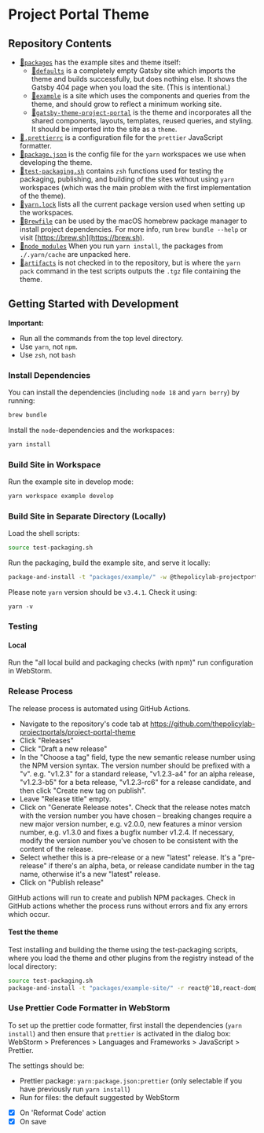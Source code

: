 # Project Portal Theme

## Repository Contents

- [📁`packages`](./packages) has the example sites and theme itself:
  - [📁`defaults`](./packages/defaults) is a completely empty Gatsby site which imports the theme and builds successfully, but does nothing else. It shows the Gatsby 404 page when you load the site. (This is intentional.)
  - [📁`example`](./packages/example) is a site which uses the components and queries from the theme, and should grow to reflect a minimum working site.
  - [📁`gatsby-theme-project-portal`](./packages/gatsby-theme-project-portal) is the theme and incorporates all the shared components, layouts, templates, reused queries, and styling. It should be imported into the site as a `theme`.
- [📄`.prettierrc`](.prettierrc) is a configuration file for the `prettier` JavaScript formatter.
- [📄`package.json`](package.json) is the config file for the `yarn` workspaces we use when developing the theme.
- [📄`test-packaging.sh`](test-packaging.sh) contains `zsh` functions used for testing the packaging, publishing, and building of the sites without using `yarn` workspaces (which was the main problem with the first implementation of the theme).
- [📄`yarn.lock`](yarn.lock) lists all the current package version used when setting up the workspaces.
- [📄`Brewfile`](Brewfile) can be used by the macOS homebrew package manager to install project dependencies. For more info, run `brew bundle --help` or visit [https://brew.sh](https://brew.sh).
- [📁`node_modules`](./node_modules) When you run `yarn install`, the packages from `./.yarn/cache` are unpacked here.
- [📁`artifacts`](./artifacts) is not checked in to the repository, but is where the `yarn pack` command in the test scripts outputs the `.tgz` file containing the theme.

## Getting Started with Development

**Important:**
- Run all the commands from the top level directory.
- Use `yarn`, not `npm`.
- Use `zsh`, not `bash`

### Install Dependencies

You can install the dependencies (including `node 18` and `yarn berry`) by running:
```zsh
brew bundle
```

Install the `node`-dependencies and the workspaces:
```zsh
yarn install
```

### Build Site in Workspace

Run the example site in develop mode:
```zsh
yarn workspace example develop
```

### Build Site in Separate Directory (Locally)

Load the shell scripts:
```zsh
source test-packaging.sh
```

Run the packaging, build the example site, and serve it locally:
```zsh
package-and-install -t "packages/example/" -w @thepolicylab-projectportals/gatsby-theme-project-portal
```

Please note `yarn` version should be `v3.4.1`. Check it using: 

```
yarn -v
```

### Testing

#### Local

Run the "all local build and packaging checks (with npm)" run configuration in WebStorm.


### Release Process

 The release process is automated using GitHub Actions. 

- Navigate to the repository's code tab at https://github.com/thepolicylab-projectportals/project-portal-theme
- Click "Releases"
- Click "Draft a new release"
- In the "Choose a tag" field, type the new semantic release number using the NPM version syntax. 
  The version number should be prefixed with a "v". 
  e.g. "v1.2.3" for a standard release, "v1.2.3-a4" for an alpha release, "v1.2.3-b5" for a beta 
  release, "v1.2.3-rc6" for a release candidate, and then click "Create new tag on publish". 
- Leave "Release title" empty.
- Click on "Generate Release notes". Check that the release notes match with the version number you have chosen – 
  breaking changes require a new major version number, e.g. v2.0.0, new features a minor version number, e.g. 
  v1.3.0 and fixes a bugfix number v1.2.4. If necessary, modify the version number you've chosen to be consistent 
  with the content of the release.
- Select whether this is a pre-release or a new "latest" release. It's a "pre-release" if there's an alpha, 
  beta, or release candidate number in the tag name, otherwise it's a new "latest" release.
- Click on "Publish release"
 
GitHub actions will run to create and publish NPM packages. Check in GitHub actions whether the 
process runs without errors and fix any errors which occur.

   
#### Test the theme

Test installing and building the theme using the test-packaging scripts, where you load the 
theme and other plugins from the registry instead of the local directory:

```zsh
source test-packaging.sh
package-and-install -t "packages/example-site/" -r react@^18,react-dom@^18,gatsby@^5,@thepolicylab-projectportals/gatsby-theme-project-portal,@thepolicylab-projectportals/project-portal-content-netlify
```

### Use Prettier Code Formatter in WebStorm

To set up the prettier code formatter, first install the dependencies (`yarn install`) and then ensure that `prettier` is activated in the dialog box: WebStorm > Preferences > Languages and Frameworks > JavaScript > Prettier. 

The settings should be:
- Prettier package: `yarn:package.json:prettier` (only selectable if you have previously run `yarn install`)
- Run for files: the default suggested by WebStorm
- [x] On 'Reformat Code' action
- [x] On save
